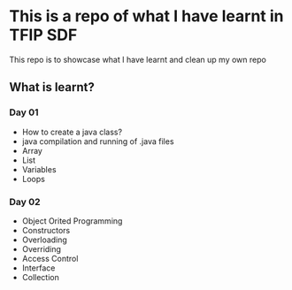 # **This is a repo of what I have learnt in TFIP SDF**

This repo is to showcase what I have learnt and clean up my own repo

## What is learnt?
### Day 01
* How to create a java class?
* java compilation and running of .java files
* Array
* List
* Variables
* Loops

### Day 02
* Object Orited Programming
* Constructors
* Overloading
* Overriding
* Access Control
* Interface
* Collection